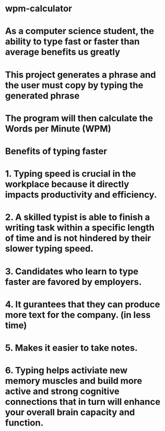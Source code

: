 # wpm-calculator

# As a computer science student, the ability to type fast or faster than average benefits us greatly
# This project generates a phrase and the user must copy by typing the generated phrase
# The program will then calculate the Words per Minute (WPM)

# Benefits of typing faster
# 1. Typing speed is crucial in the workplace because it directly impacts productivity and efficiency.
# 2. A skilled typist is able to finish a writing task within a specific length of time and is not hindered by their slower typing speed.
# 3. Candidates who learn to type faster are favored by employers.
# 4. It gurantees that they can produce more text for the company. (in less time)
# 5. Makes it easier to take notes.
# 6. Typing helps activiate new memory muscles and build more active and strong cognitive connections that in turn will enhance your overall brain capacity and function.
